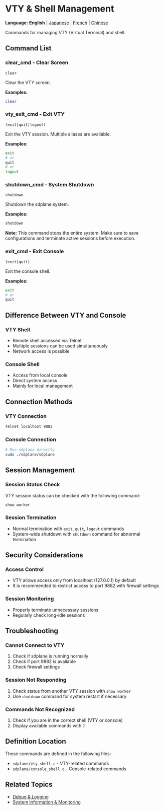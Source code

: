 # VTY & Shell Management

**Language:** **English** | [Japanese](ja/vty-shell.md) | [French](fr/vty-shell.md) | [Chinese](zh/vty-shell.md)

Commands for managing VTY (Virtual Terminal) and shell.

## Command List

### clear_cmd - Clear Screen
```
clear
```

Clear the VTY screen.

**Examples:**
```bash
clear
```

### vty_exit_cmd - Exit VTY
```
(exit|quit|logout)
```

Exit the VTY session. Multiple aliases are available.

**Examples:**
```bash
exit
# or
quit
# or
logout
```

### shutdown_cmd - System Shutdown
```
shutdown
```

Shutdown the sdplane system.

**Examples:**
```bash
shutdown
```

**Note:** This command stops the entire system. Make sure to save configurations and terminate active sessions before execution.

### exit_cmd - Exit Console
```
(exit|quit)
```

Exit the console shell.

**Examples:**
```bash
exit
# or
quit
```

## Difference Between VTY and Console

### VTY Shell
- Remote shell accessed via Telnet
- Multiple sessions can be used simultaneously
- Network access is possible

### Console Shell
- Access from local console
- Direct system access
- Mainly for local management

## Connection Methods

### VTY Connection
```bash
telnet localhost 9882
```

### Console Connection
```bash
# Run sdplane directly
sudo ./sdplane/sdplane
```

## Session Management

### Session Status Check
VTY session status can be checked with the following command:
```bash
show worker
```

### Session Termination
- Normal termination with `exit`, `quit`, `logout` commands
- System-wide shutdown with `shutdown` command for abnormal termination

## Security Considerations

### Access Control
- VTY allows access only from localhost (127.0.0.1) by default
- It is recommended to restrict access to port 9882 with firewall settings

### Session Monitoring
- Properly terminate unnecessary sessions
- Regularly check long-idle sessions

## Troubleshooting

### Cannot Connect to VTY
1. Check if sdplane is running normally
2. Check if port 9882 is available
3. Check firewall settings

### Session Not Responding
1. Check status from another VTY session with `show worker`
2. Use `shutdown` command for system restart if necessary

### Commands Not Recognized
1. Check if you are in the correct shell (VTY or console)
2. Display available commands with `?`

## Definition Location

These commands are defined in the following files:
- `sdplane/vty_shell.c` - VTY-related commands
- `sdplane/console_shell.c` - Console-related commands

## Related Topics

- [Debug & Logging](debug-logging.md)
- [System Information & Monitoring](system-monitoring.md)